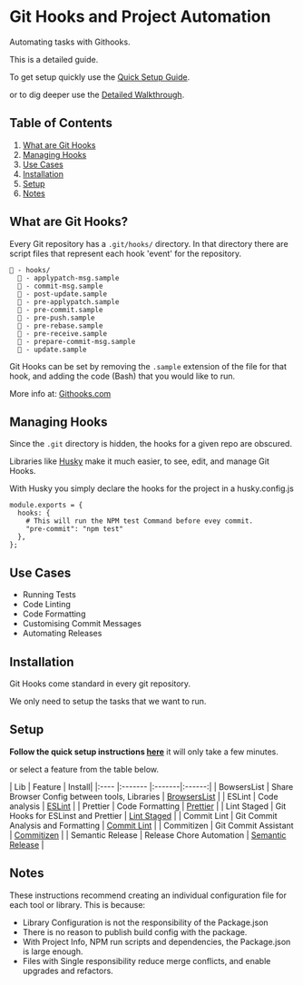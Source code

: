 # Git Hooks and Project Automation

Automating tasks with Githooks.

This is a detailed guide.

To get setup quickly use the [Quick Setup Guide](./githooks-automation/quick-setup.md).

or to dig deeper use the [Detailed Walkthrough](./githooks-automation/detailed-walkthrough.md).

## Table of Contents

1. [What are Git Hooks](#what-are-git-hooks)
2. [Managing Hooks](#managing-hooks)
3. [Use Cases](#use-cases)
4. [Installation](#installation)
5. [Setup](#setup)
6. [Notes](#notes)

## What are Git Hooks?

Every Git repository has a ```.git/hooks/``` directory. In that directory there are script files that represent each hook 'event' for the repository.

```
📁 - hooks/
  📄 - applypatch-msg.sample
  📄 - commit-msg.sample
  📄 - post-update.sample
  📄 - pre-applypatch.sample
  📄 - pre-commit.sample
  📄 - pre-push.sample
  📄 - pre-rebase.sample
  📄 - pre-receive.sample
  📄 - prepare-commit-msg.sample
  📄 - update.sample
```

Git Hooks can be set by removing the ```.sample``` extension of the file for that hook, and adding the code (Bash) that you would like to run.

More info at: [Githooks.com](https://githooks.com/)

## Managing Hooks

Since the ```.git``` directory is hidden, the hooks for a given repo are obscured.

Libraries like [Husky](https://github.com/typicode/husky) make it much easier, to see, edit, and manage Git Hooks.

With Husky you simply declare the hooks for the project in a husky.config.js
```
module.exports = {
  hooks: {
    # This will run the NPM test Command before evey commit.
    "pre-commit": "npm test"
  },
};
```

## Use Cases

- Running Tests
- Code Linting
- Code Formatting
- Customising Commit Messages
- Automating Releases

## Installation

  Git Hooks come standard in every git repository.

  We only need to setup the tasks that we want to run.

## Setup

  __Follow the quick setup instructions [here](./githooks-automation/quick-setup.md)__ it will only take a few minutes.

  or select a feature from the table below.

  | Lib  | Feature | Install|
  |:---- |:------- |:-------|:------:|
  | BowsersList | Share Browser Config between tools, Libraries | [BrowsersList](./githooks-automation/detailed-walkthrough.md#browserslist) |
  | ESLint | Code analysis | [ESLint](./githooks-automation/detailed-walkthrough.md#eslint) |
  | Prettier | Code Formatting | [Prettier](./githooks-automation/detailed-walkthrough.md#prettier) |
  | Lint Staged | Git Hooks for ESLinst and Prettier | [Lint Staged](./githooks-automation/detailed-walkthrough.md#prettier-git-hooks) |
  | Commit Lint | Git Commit Analysis and Formatting | [Commit Lint](./githooks-automation/detailed-walkthrough.md#commit-lint) |
  | Commitizen | Git Commit Assistant | [Commitizen](./githooks-automation/detailed-walkthrough.md#commitizen) |
  | Semantic Release | Release Chore Automation | [Semantic Release](./githooks-automation/detailed-walkthrough.md#semantic-release) |


## Notes

  These instructions recommend creating an individual configuration file for each tool or library. This is because:

  - Library Configuration is not the responsibility of the Package.json
  - There is no reason to publish build config with the package.
  - With Project Info, NPM run scripts and dependencies, the Package.json is large enough.
  - Files with Single responsibility reduce merge conflicts, and enable upgrades and refactors.

